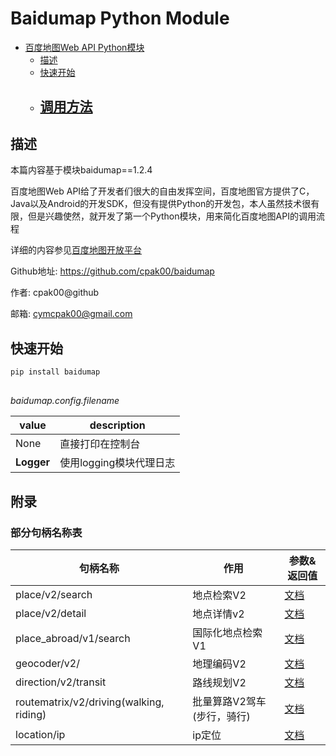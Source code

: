 
Baidumap Python Module
======================


<!-- TOC -->

- [百度地图Web API Python模块](#百度地图web-api-python模块)
    - [描述](#描述)
    - [快速开始](#快速开始)
    - [调用方法](#调用方法)
        - 

<!-- /TOC -->

## 描述

本篇内容基于模块baidumap==1.2.4

百度地图Web API给了开发者们很大的自由发挥空间，百度地图官方提供了C， Java以及Android的开发SDK，但没有提供Python的开发包，本人虽然技术很有限，但是兴趣使然，就开发了第一个Python模块，用来简化百度地图API的调用流程

详细的内容参见[百度地图开放平台](http://lbsyun.baidu.com/index.php?title=webapi)

Github地址: https://github.com/cpak00/baidumap

作者: cpak00@github

邮箱: cymcpak00@gmail.com

## 快速开始

```bash
pip install baidumap
```

## 

*baidumap.config.filename*

value      | description
-----------|-------------
None       | 直接打印在控制台
**Logger** | 使用logging模块代理日志


## 附录

### 部分句柄名称表

句柄名称|作用|参数&返回值
------|----|------
place/v2/search|地点检索V2|[文档](http://lbsyun.baidu.com/index.php?title=webapi/guide/webservice-placeapi)
place/v2/detail|地点详情v2|[文档](http://lbsyun.baidu.com/index.php?title=webapi/guide/webservice-placeapi)
place_abroad/v1/search|国际化地点检索V1|[文档](http://lbsyun.baidu.com/index.php?title=webapi/guide/webservice-placeapi-abroad)
geocoder/v2/|地理编码V2|[文档](http://lbsyun.baidu.com/index.php?title=webapi/guide/webservice-geocoding)
direction/v2/transit|路线规划V2|[文档](http://lbsyun.baidu.com/index.php?title=webapi/direction-api-v2)
routematrix/v2/driving(walking, riding)|批量算路V2驾车(步行，骑行)|[文档](http://lbsyun.baidu.com/index.php?title=webapi/route-matrix-api-v2)
location/ip|ip定位|[文档](http://lbsyun.baidu.com/index.php?title=webapi/ip-api)
